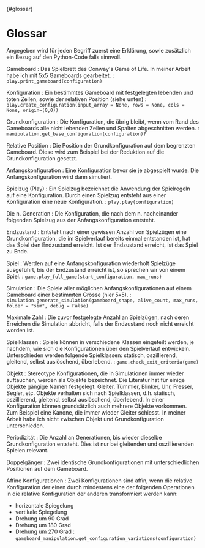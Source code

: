 {#glossar}
# Glossar

Angegeben wird für jeden Begriff zuerst eine Erklärung, sowie zusätzlich ein Bezug auf den Python-Code falls sinnvoll.

Gameboard
: Das Spielbrett des Conway's Game of Life. In meiner Arbeit habe ich mit 5x5 Gameboards gearbeitet.
: `play.print_gameboard(configuration)`

Konfiguration
: Ein bestimmtes Gameboard mit festgelegten lebenden und toten Zellen, sowie der relativen Position (siehe unten)
: `play.create_configuration(input_array = None, rows = None, cols = None, origin=(0,0))`

Grundkonfiguration
: Die Konfiguration, die übrig bleibt, wenn vom Rand des Gameboards alle nicht lebenden Zeilen und Spalten abgeschnitten werden.
: `manipulation.get_base_configuration(configuration)?`


Relative Position
: Die Position der Grundkonfiguration auf dem begrenzten Gameboard. Diese wird zum Beispiel bei der Reduktion auf die Grundkonfiguration gesetzt.

Anfangskonfiguration
: Eine Konfiguration bevor sie je abgespielt wurde. Die Anfangskonfiguration wird dann simuliert.

Spielzug (Play)
: Ein Spielzug bezeichnet die Anwendung der Spielregeln auf eine Konfiguration. Durch einen Spielzug entsteht aus einer Konfiguration eine neue Konfiguration.
: `play.play(configuration)`

Die n. Generation
: Die Konfiguration, die nach dem n. nacheinander folgenden Spielzug aus der Anfangskonfiguration entsteht. 

Endzustand
: Entsteht nach einer gewissen Anzahl von Spielzügen eine Grundkonfiguration, die im Spielverlauf bereits einmal entstanden ist, hat das Spiel den Endzustand erreicht. Ist der Endzustand erreicht, ist das Spiel zu Ende.

Spiel
: Werden auf eine Anfangskonfiguration wiederholt Spielzüge ausgeführt, bis der Endzustand erreicht ist, so sprechen wir von einem Spiel.
: `game.play_full_game(start_configuration, max_runs)`

Simulation
: Die Spiele aller möglichen Anfangskonfigurationen auf einem Gameboard einer bestimmten Grösse (hier 5x5).
: `simulation.generate_simulation(gameboard_shape, alive_count, max_runs, folder = "sim", debug = False)`

Maximale Zahl
: Die zuvor festgelegte Anzahl an Spielzügen, nach deren Erreichen die Simulation abbricht, falls der Endzustand noch nicht erreicht worden ist.

Spielklassen
: Spiele können in verschiedene Klassen eingeteilt werden, je nachdem, wie sich die Konfigurationen über den Spielverlauf entwickeln. Unterschieden werden folgende Spielklassen: statisch, oszillierend, gleitend, selbst auslöschend, überlebend.
: `game.check_exit_criteria(game)`

Objekt
: Stereotype Konfigurationen, die in Simulationen immer wieder auftauchen, werden als Objekte bezeichnet. Die Literatur hat für einige Objekte gängige Namen festgelegt: Gleiter, Tümmler, Blinker, Uhr, Fresser, Segler, etc. Objekte verhalten sich nach Spielklassen, d.h. statisch, oszillierend, gleitend, selbst auslöschend, überlebend. In einer Konfiguration können grundsätzlich auch mehrere Objekte vorkommen. Zum Beispiel eine Kanone, die immer wieder Gleiter schiesst. In meiner Arbeit habe ich nicht zwischen Objekt und Grundkonfiguration unterschieden.

Periodizität
: Die Anzahl an Generationen, bis wieder dieselbe Grundkonfiguration entsteht. Dies ist nur bei gleitenden und oszillierenden Spielen relevant. 

Doppelgänger
: Zwei identische Grundkonfigurationen mit unterschiedlichen Positionen auf dem Gameboard.

Affine Konfigurationen
: Zwei Konfigurationen sind affin, wenn die relative Konfiguration der einen durch mindestens eine der folgenden Operationen in die relative Konfiguration der anderen transformiert werden kann:
- horizontale Spiegelung
- vertikale Spiegelung
- Drehung um 90 Grad
- Drehung um 180 Grad
- Drehung um 270 Grad
: `gameboard_manipulation.get_configuration_variations(configuration)`